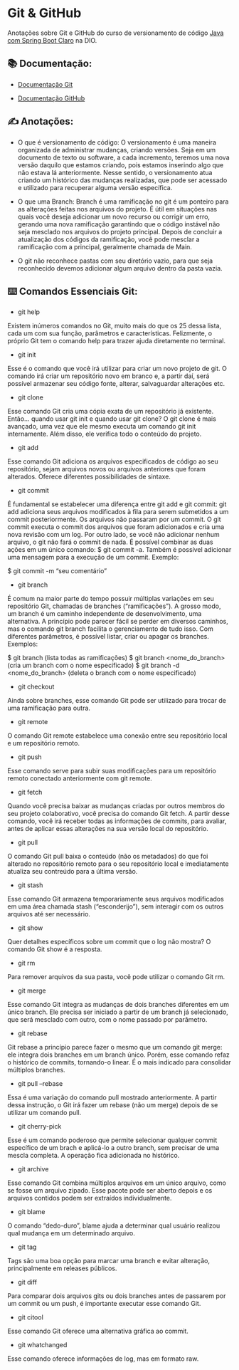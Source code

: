 


# Git & GitHub

Anotações sobre Git e GitHub do curso de versionamento de código [Java com Spring Boot Claro](https://web.dio.me/track/coding-the-future-claro-java-spring-boot) na DIO.

## 📚 Documentação:
- [Documentação Git](https://git-scm.com/docs/git/pt_BR)

- [Documentação GitHub](https://docs.github.com/pt/get-started)

## ✍️ Anotações:

- O que é versionamento de código: O  versionamento é uma maneira organizada de administrar mudanças, criando versões. Seja em um documento de texto ou software, a cada incremento, teremos uma nova versão daquilo que estamos criando, pois estamos inserindo algo que não estava lá anteriormente. Nesse sentido, o versionamento atua criando um histórico das mudanças realizadas, que pode ser acessado e utilizado para recuperar alguma versão específica.

- O que uma Branch: Branch é uma ramificação no git é um ponteiro para as alterações feitas nos arquivos do projeto. É útil em situações nas quais você deseja adicionar um novo recurso ou corrigir um erro, gerando uma nova ramificação garantindo que o código instável não seja mesclado nos arquivos do projeto principal. Depois de concluir a atualização dos códigos da ramificação, você pode mesclar a ramificação com a principal, geralmente chamada de Main.
- O git não reconhece pastas com seu diretório vazio, para que seja reconhecido devemos adicionar algum arquivo dentro da pasta vazia.




## ⌨️ Comandos Essenciais Git:

- git help

Existem inúmeros comandos no Git, muito mais do que os 25 dessa lista, cada um com sua função, parâmetros e características. Felizmente, o próprio Git tem o comando help para trazer ajuda diretamente no terminal.

- git init

Esse é o comando que você irá utilizar para criar um novo projeto de git. O comando irá criar um repositório novo em branco e, a partir daí, será possível armazenar seu código fonte, alterar, salvaguardar alterações etc.

- git clone

Esse comando Git cria uma cópia exata de um repositório já existente.
Então… quando usar git init e quando usar git clone? O git clone é mais avançado, uma vez que ele mesmo executa um comando git init internamente. Além disso, ele verifica todo o conteúdo do projeto.

- git add

Esse comando Git adiciona os arquivos especificados de código ao seu repositório, sejam arquivos novos ou arquivos anteriores que foram alterados. Oferece diferentes possibilidades de sintaxe.

- git commit

É fundamental se estabelecer uma diferença entre git add e git commit:
git add adiciona seus arquivos modificados à fila para serem submetidos a um commit posteriormente. Os arquivos não passaram por um commit.
O git commit executa o commit dos arquivos que foram adicionados e cria uma nova revisão com um log. Por outro lado, se você não adicionar nenhum arquivo, o git não fará o commit de nada.
É possível combinar as duas ações em um único comando: $ git commit -a.
Também é possível adicionar uma mensagem para a execução de um commit. Exemplo:

$ git commit -m “seu comentário”

- git branch

É comum na maior parte do tempo possuir múltiplas variações em seu repositório Git, chamadas de branches (“ramificações”). A grosso modo, um branch é um caminho independente de desenvolvimento, uma alternativa.
A princípio pode parecer fácil se perder em diversos caminhos, mas o comando git branch facilita o gerenciamento de tudo isso. Com diferentes parâmetros, é possível listar, criar ou apagar os branches.
Exemplos:

$ git branch (lista todas as ramificações)
$ git branch <nome_do_branch> (cria um branch com o nome especificado)
$ git branch -d <nome_do_branch> (deleta o branch com o nome especificado)

- git checkout

Ainda sobre branches, esse comando Git pode ser utilizado para trocar de uma ramificação para outra.

- git remote

O comando Git remote estabelece uma conexão entre seu repositório local e um repositório remoto.

- git push

Esse comando serve para subir suas modificações para um repositório remoto conectado anteriormente com git remote.

- git fetch

Quando você precisa baixar as mudanças criadas por outros membros do seu projeto colaborativo, você precisa do comando Git fetch. A partir desse comando, você irá receber todas as informações de commits, para avaliar, antes de aplicar essas alterações na sua versão local do repositório.

- git pull

O comando Git pull baixa o conteúdo (não os metadados) do que foi alterado no repositório remoto para o seu repositório local e imediatamente atualiza seu contreúdo para a última versão.

- git stash

Esse comando Git armazena temporariamente seus arquivos modificados em uma área chamada stash (“esconderijo”), sem interagir com os outros arquivos até ser necessário.

- git show

Quer detalhes específicos sobre um commit que o log não mostra? O comando Git show é a resposta.

- git rm

Para remover arquivos da sua pasta, você pode utilizar o comando Git rm.

- git merge

Esse comando Git integra as mudanças de dois branches diferentes em um único branch. Ele precisa ser iniciado a partir de um branch já selecionado, que será mesclado com outro, com o nome passado por parâmetro.

- git rebase

Git rebase a princípio parece fazer o mesmo que um comando git merge: ele integra dois branches em um branch único. Porém, esse comando refaz o histórico de commits, tornando-o linear. É o mais indicado para consolidar múltiplos branches.

- git pull –rebase

Essa é uma variação do comando pull mostrado anteriormente. A partir dessa instrução, o Git irá fazer um rebase (não um merge) depois de se utilizar um comando pull.

- git cherry-pick

Esse é um comando poderoso que permite selecionar qualquer commit específico de um brach e aplicá-lo a outro branch, sem precisar de uma mescla completa. A operação fica adicionada no histórico.

- git archive

Esse comando Git combina múltiplos arquivos em um único arquivo, como se fosse um arquivo zipado. Esse pacote pode ser aberto depois e os arquivos contidos podem ser extraídos individualmente.

- git blame

O comando “dedo-duro”, blame ajuda a determinar qual usuário realizou qual mudança em um determinado arquivo.

- git tag

Tags são uma boa opção para marcar uma branch e evitar alteração, principalmente em releases públicos.

- git diff

Para comparar dois arquivos gits ou dois branches antes de passarem por um commit ou um push, é importante executar esse comando Git.

- git citool

Esse comando Git oferece uma alternativa gráfica ao commit.

- git whatchanged

Esse comando oferece informações de log, mas em formato raw.
